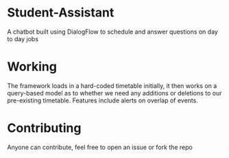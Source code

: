# Student-Assistant
A chatbot built using DialogFlow to schedule and answer questions on day to day jobs 
# Working
The framework loads in a hard-coded timetable initially, it then works on a query-based model as to whether we need any additions or deletions to our pre-existing timetable. Features include alerts on overlap of events.
# Contributing
Anyone can contribute, feel free to open an issue or fork the repo
